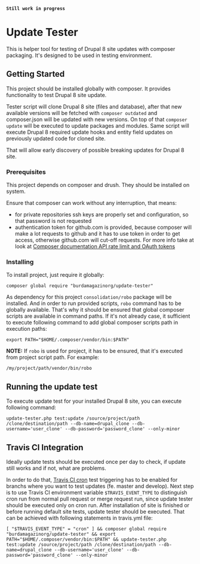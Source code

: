 
**`Still work in progress`**

# Update Tester

This is helper tool for testing of Drupal 8 site updates with composer packaging. It's designed to be used in testing environment.

## Getting Started

This project should be installed globally with composer. It provides functionality to test Drupal 8 site update.

Tester script will clone Drupal 8 site (files and database), after that new available versions will be fetched with ```composer outdated``` and composer.json will be updated with new versions. On top of that ```composer update``` will be executed to update packages and modules.
Same script will execute Drupal 8 required update hooks and entity field updates on previously updated code for cloned site.

That will allow early discovery of possible breaking updates for Drupal 8 site.

### Prerequisites

This project depends on composer and drush. They should be installed on system.

Ensure that composer can work without any interruption, that means:
- for private repositories ssh keys are properly set and configuration, so that password is not requested
- authentication token for github.com is provided, because composer will make a lot requests to github and it has to use token in order to get access, otherwise github.com will cut-off requests. For more info take at look at [Composer documentation API rate limit and OAuth tokens](https://getcomposer.org/doc/articles/troubleshooting.md#api-rate-limit-and-oauth-tokens)

### Installing

To install project, just require it globally:

```
composer global require "burdamagazinorg/update-tester"
```

As dependency for this project ```consolidation/robo``` package will be installed.
And in order to run provided scripts, ```robo``` command has to be globally available. That's why it should be ensured that global composer scripts are available in command paths. If it's not already case, it sufficient to execute following command to add global composer scripts path in execution paths:
```
export PATH="$HOME/.composer/vendor/bin:$PATH"
```

**NOTE:** If ```robo``` is used for project, it has to be ensured, that it's executed from project script path. For example:
```
/my/project/path/vendor/bin/robo
```

## Running the update test

To execute update test for your installed Drupal 8 site, you can execute following command:
```
update-tester.php test:update /source/project/path /clone/destination/path --db-name=drupal_clone --db-username='user_clone' --db-password='password_clone' --only-minor
```

## Travis CI Integration

Ideally update tests should be executed once per day to check, if update still works and if not, what are problems.

In order to do that, [Travis CI cron](https://docs.travis-ci.com/user/cron-jobs/) test triggering has to be enabled for branchs where you want to test updates (fe. master and develop).
Next step is to use Travis CI environment variable ```$TRAVIS_EVENT_TYPE``` to distinguish cron run from normal pull request or merge request run, since update tester should be executed only on cron run.
After installation of site is finished or before running default site tests, update tester should be executed. That can be achieved with following statements in travis.yml file:
```
[ "$TRAVIS_EVENT_TYPE" = "cron" ] && composer global require "burdamagazinorg/update-tester" && export PATH="$HOME/.composer/vendor/bin:$PATH" && update-tester.php test:update /source/project/path /clone/destination/path --db-name=drupal_clone --db-username='user_clone' --db-password='password_clone' --only-minor
```

